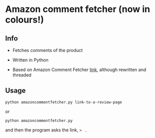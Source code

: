 # Amazon comment fetcher (now in colours!)

## Info

* Fetches comments of the product

* Written in Python

* Based on Amazon Comment Fetcher [link](https://github.com/weezel/amazon),
  although rewritten and threaded

## Usage

`python amazoncommentfetcher.py link-to-a-review-page`

or

`python amazoncommentfetcher.py`

and then the program asks the link, `> ` .
